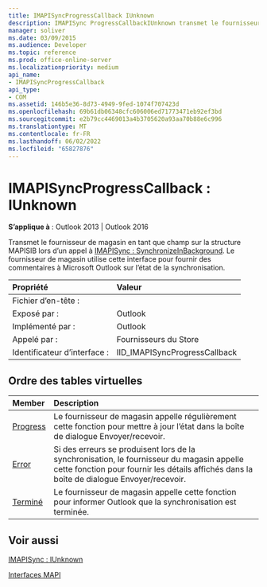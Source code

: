 ```yaml
---
title: IMAPISyncProgressCallback IUnknown
description: IMAPISync ProgressCallbackIUnknown transmet le fournisseur de magasin en tant que champ sur la structure MAPISIB lors d’un appel à IMAPISync SynchronizeInBackground.
manager: soliver
ms.date: 03/09/2015
ms.audience: Developer
ms.topic: reference
ms.prod: office-online-server
ms.localizationpriority: medium
api_name:
- IMAPISyncProgressCallback
api_type:
- COM
ms.assetid: 146b5e36-8d73-4949-9fed-1074f707423d
ms.openlocfilehash: 69b61db06348cfc606006ed71773471eb92ef3bd
ms.sourcegitcommit: e2b79cc4469013a4b3705620a93aa70b88e6c996
ms.translationtype: MT
ms.contentlocale: fr-FR
ms.lasthandoff: 06/02/2022
ms.locfileid: "65827876"
---
```

# <a name="imapisyncprogresscallback--iunknown"></a>IMAPISyncProgressCallback : IUnknown

  
  
**S’applique à** : Outlook 2013 | Outlook 2016 
  
Transmet le fournisseur de magasin en tant que champ sur la structure MAPISIB lors d’un appel à [IMAPISync : SynchronizeInBackground](imapisyncsynchronizeinbackground.md). Le fournisseur de magasin utilise cette interface pour fournir des commentaires à Microsoft Outlook sur l’état de la synchronisation.
  
|Propriété |Valeur |
|:-----|:-----|
|Fichier d’en-tête :  <br/> ||
|Exposé par :  <br/> |Outlook  <br/> |
|Implémenté par :  <br/> |Outlook  <br/> |
|Appelé par :  <br/> |Fournisseurs du Store  <br/> |
|Identificateur d’interface :  <br/> |IID_IMAPISyncProgressCallback  <br/> |
   
## <a name="vtable-order"></a>Ordre des tables virtuelles

|Member |Description |
|:-----|:-----|
|[Progress](imapisyncprogresscallback-progress.md) <br/> |Le fournisseur de magasin appelle régulièrement cette fonction pour mettre à jour l’état dans la boîte de dialogue Envoyer/recevoir. |
|[Error](imapisyncprogresscallback-error.md) <br/> |Si des erreurs se produisent lors de la synchronisation, le fournisseur du magasin appelle cette fonction pour fournir les détails affichés dans la boîte de dialogue Envoyer/recevoir. |
|[Terminé](imapisyncprogresscallback-done.md) <br/> |Le fournisseur de magasin appelle cette fonction pour informer Outlook que la synchronisation est terminée. |
   
## <a name="see-also"></a>Voir aussi



[IMAPISync : IUnknown](imapisynciunknown.md)


[Interfaces MAPI](mapi-interfaces.md)

